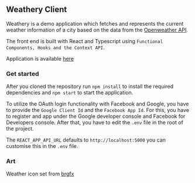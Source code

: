 ## Weathery Client

Weathery is a demo application which fetches and represents the current weather information of a city based on the data from the [Openweather API](https://openweathermap.org/api).

The front end is built with React and Typescript using `Functional Components, Hooks and the Context API`.

Application is available  [here](https://weatheryclient.netlify.app/)

### Get started

After you cloned the repository run `npm install` to install the required dependencies and `npm start` to start the application.

To utilize the OAuth login functionality with Facebook and Google, you have to provide the `Google Client Id` and the `Facebook App Id`. For this, you have to register and app under the Google developer console and Facebook for Developers console. After that, you have to edit the `.env` file in the root of the project.

The `REACT_APP_API_URL` defaults to `http://localhost:5000` you can customise this in the `.env` file.

### Art
Weather icon set from [brgfx](https://www.freepik.com/free-vector/weather-icon-set-with-many-weather-conditions_1046924.htm#page=1&query=weather&position=33)


